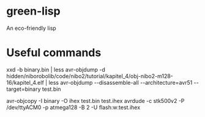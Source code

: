# green-lisp
An eco-friendly lisp

# Useful commands

xxd -b binary.bin | less
avr-objdump -d hidden/niborobolib/code/nibo2/tutorial/kapitel_4/obj-nibo2-m128-16/kapitel_4.elf | less
avr-objdump --disassemble-all --architecture=avr51 --target=binary test.bin

avr-objcopy -I binary -O ihex test.bin test.ihex
avrdude -c stk500v2 -P /dev/ttyACM0 -p atmega128 -B 2 -U flash:w:test.ihex 

